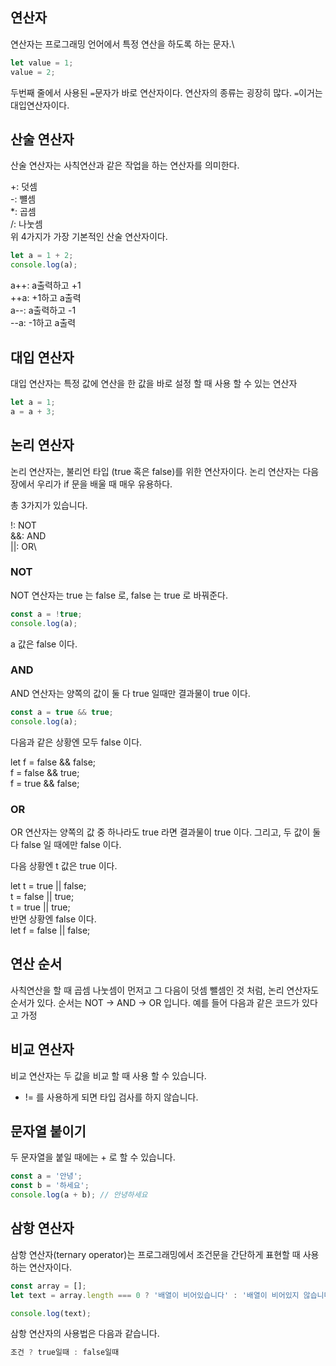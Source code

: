 ## 연산자
연산자는 프로그래밍 언어에서 특정 연산을 하도록 하는 문자.\
```javascript
let value = 1;
value = 2;
```
두번째 줄에서 사용된 ```=```문자가 바로 연산자이다. 연산자의 종류는 굉장히 많다. ```=```이거는 대입연산자이다.

## 산술 연산자
산술 연산자는 사칙연산과 같은 작업을 하는 연산자를 의미한다.

+: 덧셈\
-: 뺼셈\
*: 곱셈\
/: 나눗셈\
위 4가지가 가장 기본적인 산술 연산자이다.
```javascript
let a = 1 + 2;
console.log(a);
```

a++: a출력하고 +1\
++a: +1하고 a출력\
a--: a출력하고 -1\
--a: -1하고 a출력

## 대입 연산자
대입 연산자는 특정 값에 연산을 한 값을 바로 설정 할 때 사용 할 수 있는 연산자
```javascript 
let a = 1;
a = a + 3;
```

## 논리 연산자
논리 연산자는, 불리언 타입 (true 혹은 false)를 위한 연산자이다. 논리 연산자는 다음 장에서 우리가 if 문을 배울 때 매우 유용하다.

총 3가지가 있습니다.

!: NOT\
&&: AND\
||: OR\

### NOT
NOT 연산자는 true 는 false 로, false 는 true 로 바꿔준다.

```javascript
const a = !true;
console.log(a);
```
a 값은 false 이다.

### AND
AND 연산자는 양쪽의 값이 둘 다 true 일때만 결과물이 true 이다.

```javascript
const a = true && true;
console.log(a);
```
다음과 같은 상황엔 모두 false 이다.

let f = false && false;\
f = false && true;\
f = true && false;
### OR
OR 연산자는 양쪽의 값 중 하나라도 true 라면 결과물이 true 이다. 그리고, 두 값이 둘 다 false 일 때에만 false 이다.

다음 상황엔 t 값은 true 이다.

let t = true || false;\
t = false || true;\
t = true || true;\
반면 상황엔 false 이다.\
let f = false || false;
## 연산 순서
사칙연산을 할 때 곱셈 나눗셈이 먼저고 그 다음이 덧셈 뺄셈인 것 처럼, 논리 연산자도 순서가 있다. 순서는 NOT -> AND -> OR 입니다. 예를 들어 다음과 같은 코드가 있다고 가정

## 비교 연산자
비교 연산자는 두 값을 비교 할 때 사용 할 수 있습니다.
+ != 를 사용하게 되면 타입 검사를 하지 않습니다.

## 문자열 붙이기
두 문자열을 붙일 때에는 + 로 할 수 있습니다.

```javascript
const a = '안녕';
const b = '하세요';
console.log(a + b); // 안녕하세요
```

## 삼항 연산자
삼항 연산자(ternary operator)는 프로그래밍에서 조건문을 간단하게 표현할 때 사용하는 연산자이다.
```javascript
const array = [];
let text = array.length === 0 ? '배열이 비어있습니다' : '배열이 비어있지 않습니다.';

console.log(text);
```
삼항 연산자의 사용법은 다음과 같습니다.
```javascript
조건 ? true일때 : false일때
```